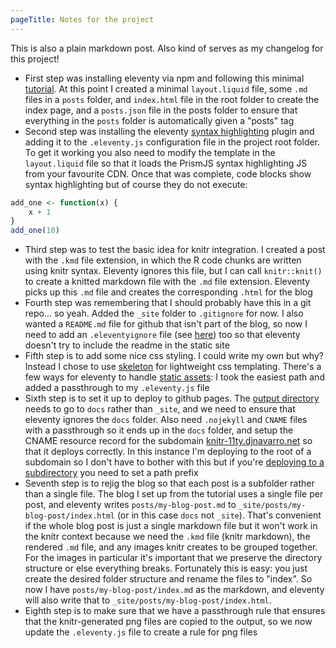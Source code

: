 ```yaml
---
pageTitle: Notes for the project
---
```


This is also a plain markdown post. Also kind of serves as my changelog for this project!

- First step was installing eleventy via npm and following this minimal [tutorial](https://www.filamentgroup.com/lab/build-a-blog/). At this point I created a minimal `layout.liquid` file, some `.md` files in a `posts` folder, and `index.html` file in the root folder to create the index page, and a `posts.json` file in the posts folder to ensure that everything in the `posts` folder is automatically given a "posts" tag 
- Second step was installing the eleventy [syntax highlighting](https://www.11ty.dev/docs/plugins/syntaxhighlight/) plugin and adding it to the `.eleventy.js` configuration file in the project root folder. To get it working you also need to modify the template in the `layout.liquid` file so that it loads the PrismJS syntax highlighting JS from your favourite CDN. Once that was complete, code blocks show syntax highlighting but of course they do not execute:

```r
add_one <- function(x) {
    x + 1
}
add_one(10)
```

- Third step was to test the basic idea for knitr integration. I created a post with the `.kmd` file extension, in which the R code chunks are written using knitr syntax. Eleventy ignores this file, but I can call `knitr::knit()` to create a knitted markdown file with the `.md` file extension. Eleventy picks up this `.md` file and creates the corresponding `.html` for the blog 
- Fourth step was remembering that I should probably have this in a git repo... so yeah. Added the `_site` folder to `.gitignore` for now. I also wanted a `README.md` file for github that isn't part of the blog, so now I need to add an `.eleventyignore` file (see [here](https://www.11ty.dev/docs/ignores/)) too so that eleventy doesn't try to include the readme in the static site
- Fifth step is to add some nice css styling. I could write my own but why? Instead I chose to use [skeleton](https://getskeleton.com) for lightweight css templating. There's a few ways for eleventy to handle [static assets](https://www.11ty.dev/docs/assets/): I took the easiest path and added a passthrough to my `.eleventy.js` file
- Sixth step is to set it up to deploy to github pages. The [output directory](https://www.11ty.dev/docs/config/#output-directory) needs to go to `docs` rather than `_site`, and we need to ensure that eleventy ignores the `docs` folder. Also need `.nojekyll` and `CNAME` files with a passthrough so it ends up in the `docs` folder, and setup the CNAME resource record for the subdomain [knitr-11ty.djnavarro.net](https://knitr-11ty.djnavarro.net) so that it deploys correctly. In this instance I'm deploying to the root of a subdomain so I don't have to bother with this but if you're [deploying to a subdirectory](https://www.11ty.dev/docs/config/#deploy-to-a-subdirectory-with-a-path-prefix) you need to set a path prefix
- Seventh step is to rejig the blog so that each post is a subfolder rather than a single file. The blog I set up from the tutorial uses a single file per post, and eleventy writes `posts/my-blog-post.md` to `_site/posts/my-blog-post/index.html` (or in this case `docs` not `_site`). That's convenient if the whole blog post is just a single markdown file but it won't work in the knitr context because we need the `.kmd` file (knitr markdown), the rendered `.md` file, and any images knitr creates to be grouped together. For the images in particular it's important that we preserve the directory structure or else everything breaks. Fortunately this is easy: you just create the desired folder structure and rename the files to "index". So now I have `posts/my-blog-post/index.md` as the markdown, and eleventy will also write that to `_site/posts/my-blog-post/index.html`.
- Eighth step is to make sure that we have a passthrough rule that ensures that the knitr-generated png files are copied to the output, so we now update the `.eleventy.js` file to create a rule for png files

